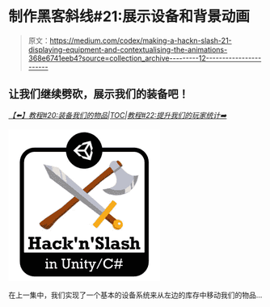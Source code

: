 # 制作黑客斜线#21:展示设备和背景动画

> 原文：<https://medium.com/codex/making-a-hackn-slash-21-displaying-equipment-and-contextualising-the-animations-368e6741eeb4?source=collection_archive---------12----------------------->

## 让我们继续劈砍，展示我们的装备吧！

[*【⬅️】教程#20:装备我们的物品*](https://mina-pecheux.medium.com/making-a-hackn-slash-20-equipping-our-items-ccd51d9e65f1)*|*[*TOC*](/c-sharp-progarmming/making-a-hackn-slash-game-in-unity-c-6ec315e75816)*|*[*教程#22:提升我们的玩家统计➡️*](https://mina-pecheux.medium.com/making-a-hackn-slash-22-improving-our-player-statistics-acd29fe1b9a5)

![](img/0e73857ff8ae127ce74f6268637947f5.png)

在上一集中，我们实现了一个基本的设备系统来从左边的库存中移动我们的物品…